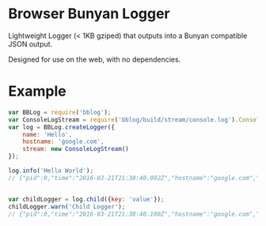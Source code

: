 # Browser Bunyan Logger

Lightweight Logger (< 1KB gziped) that outputs into a Bunyan compatible JSON output.

Designed for use on the web, with no dependencies.


# Example

```javascript
var BBLog = require('bblog');
var ConsoleLogStream = require('bblog/build/stream/console.log').ConsoleLogStream;
var log = BBLog.createLogger({
    name: 'Hello',
    hostname: 'google.com',
    stream: new ConsoleLogStream()
});

log.info('Hello World');
// {"pid":0,"time":"2016-03-21T21:38:40.092Z","hostname":"google.com","level":30,"msg":" Hello World","v":0,"name":"Hello"}


var childLogger = log.child({key: 'value'});
childLogger.warn('Child Logger');
// {"pid":0,"time":"2016-03-21T21:38:40.100Z","hostname":"google.com","level":40,"msg":" Child Logger","v":0,"name":"Hello","key":"value"}

```
